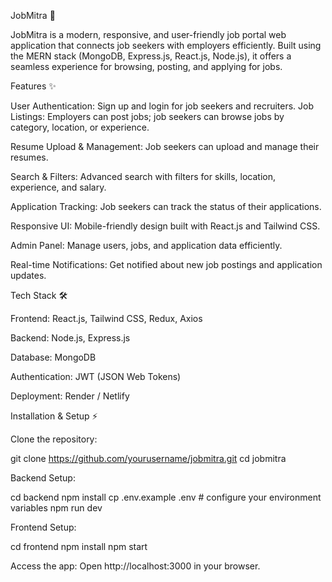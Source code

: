 JobMitra 🚀

JobMitra is a modern, responsive, and user-friendly job portal web application that connects job seekers with employers efficiently. Built using the MERN stack (MongoDB, Express.js, React.js, Node.js), it offers a seamless experience for browsing, posting, and applying for jobs.

Features ✨

User Authentication: Sign up and login for job seekers and recruiters.
Job Listings: Employers can post jobs; job seekers can browse jobs by category, location, or experience.

Resume Upload & Management: Job seekers can upload and manage their resumes.

Search & Filters: Advanced search with filters for skills, location, experience, and salary.

Application Tracking: Job seekers can track the status of their applications.

Responsive UI: Mobile-friendly design built with React.js and Tailwind CSS.

Admin Panel: Manage users, jobs, and application data efficiently.

Real-time Notifications: Get notified about new job postings and application updates.

Tech Stack 🛠️

Frontend: React.js, Tailwind CSS, Redux, Axios

Backend: Node.js, Express.js

Database: MongoDB

Authentication: JWT (JSON Web Tokens)

Deployment: Render / Netlify

Installation & Setup ⚡

Clone the repository:

git clone https://github.com/yourusername/jobmitra.git
cd jobmitra


Backend Setup:

cd backend
npm install
cp .env.example .env  # configure your environment variables
npm run dev


Frontend Setup:

cd frontend
npm install
npm start


Access the app:
Open http://localhost:3000
 in your browser.
